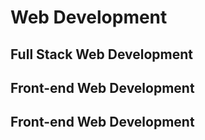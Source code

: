 #	Web Development



##	Full Stack Web Development





##	Front-end Web Development








##	Front-end Web Development










